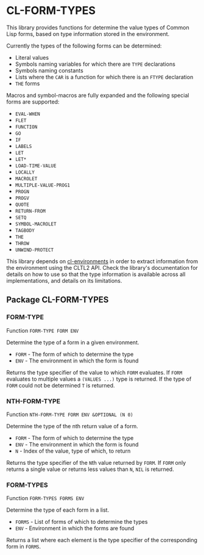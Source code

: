 # CL-FORM-TYPES

This library provides functions for determine the value types of
Common Lisp forms, based on type information stored in the
environment.

Currently the types of the following forms can be determined:

* Literal values
* Symbols naming variables for which there are `TYPE` declarations
* Symbols naming constants
* Lists where the `CAR` is a function for which there is an `FTYPE`
  declaration
* `THE` forms

Macros and symbol-macros are fully expanded and the following special
forms are supported:

* `EVAL-WHEN`
* `FLET`
* `FUNCTION`
* `GO`
* `IF`
* `LABELS`
* `LET`
* `LET*`
* `LOAD-TIME-VALUE`
* `LOCALLY`
* `MACROLET`
* `MULTIPLE-VALUE-PROG1`
* `PROGN`
* `PROGV`
* `QUOTE`
* `RETURN-FROM`
* `SETQ`
* `SYMBOL-MACROLET`
* `TAGBODY`
* `THE`
* `THROW`
* `UNWIND-PROTECT`

This library depends on
[cl-environments](https://alex-gutev.github.io/cl-environments/) in
order to extract information from the environment using the CLTL2
API. Check the library's documentation for details on how to use so
that the type information is available across all implementations, and
details on its limitations.

## Package CL-FORM-TYPES

### FORM-TYPE

Function `FORM-TYPE FORM ENV`

Determine the type of a form in a given environment.

* `FORM` - The form of which to determine the type
* `ENV` - The environment in which the form is found

Returns the type specifier of the value to which `FORM` evaluates. If
`FORM` evaluates to multiple values a `(VALUES ...)` type is
returned. If the type of `FORM` could not be determined `T` is
returned.

### NTH-FORM-TYPE

Function `NTH-FORM-TYPE FORM ENV &OPTIONAL (N 0)`

Determine the type of the nth return value of a form.

* `FORM` - The form of which to determine the type
* `ENV` - The environment in which the form is found
* `N` - Index of the value, type of which, to return

Returns the type specifier of the `N`th value returned by `FORM`. If
`FORM` only returns a single value or returns less values than `N`,
`NIL` is returned.

### FORM-TYPES

Function `FORM-TYPES FORMS ENV`

Determine the type of each form in a list.

* `FORMS` - List of forms of which to determine the types
* `ENV` - Environment in which the forms are found

Returns a list where each element is the type specifier of the
corresponding form in `FORMS`.


